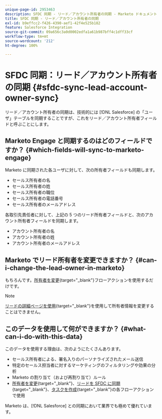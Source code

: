 ```yaml
---
unique-page-id: 2953463
description: SFDC 同期 - リード／アカウント所有者の同期 - Marketo ドキュメント - 製品ドキュメント
title: SFDC 同期 - リード／アカウント所有者の同期
exl-id: b9effcc2-f426-4390-aef1-42f4e525b182
feature: Salesforce Integration
source-git-commit: 09a656c3a0d0002edfa1a61b987bff4c1dff33cf
workflow-type: tm+mt
source-wordcount: '212'
ht-degree: 100%

---
```


# SFDC 同期：リード／アカウント所有者の同期 {#sfdc-sync-lead-account-owner-sync}

リード／アカウント所有者の同期は、技術的には [!DNL Salesforce] の「ユーザ」テーブルを同期することですが、これをリード／アカウント所有者フィールドと呼ぶことにします。

## Marketo Engage と同期するのはどのフィールドですか？ {#which-fields-will-sync-to-marketo-engage}

Marketo に同期された各ユーザに対して、次の所有者フィールドも同期します。

* セールス所有者の名
* セールス所有者の姓
* セールス所有者の職位
* セールス所有者の電話番号
* セールス所有者のメールアドレス

各取引先責任者に対して、上記の 5 つのリード所有者フィールドと、次のアカウント所有者フィールドを同期します。

* アカウント所有者の名
* アカウント所有者の姓
* アカウント所有者のメールアドレス

## Marketo でリード所有者を変更できますか？ {#can-i-change-the-lead-owner-in-marketo}

もちろんです。[所有者を変更](/help/marketo/product-docs/core-marketo-concepts/smart-campaigns/salesforce-flow-actions/change-owner.md){target="_blank"}フローアクションを使用するだけです。

>[!NOTE]
>
>[リードの詳細ページを使用](/help/marketo/product-docs/core-marketo-concepts/smart-lists-and-static-lists/managing-people-in-smart-lists/using-the-person-detail-page.md){target="_blank"}を使用して所有者情報を変更することはできません。

## このデータを使用して何ができますか？ {#what-can-i-do-with-this-data}

このデータを使用する理由は、次のようにたくさんあります。

* セールス所有者による、署名入りのパーソナライズされたメール送信
* 特定のセールス担当者に対するマーケティングのフィルタリングや効果の分析
* Marketo の割り当て（および再割り当て）ルール
* [所有者を変更](/help/marketo/product-docs/core-marketo-concepts/smart-campaigns/salesforce-flow-actions/change-owner.md){target="_blank"}、[リードを SFDC に同期](/help/marketo/product-docs/core-marketo-concepts/smart-campaigns/salesforce-flow-actions/sync-person-to-sfdc.md){target="_blank"}、[タスクを作成](/help/marketo/product-docs/core-marketo-concepts/smart-campaigns/salesforce-flow-actions/create-task.md){target="_blank"}の各フローアクションで使用

Marketo は、[!DNL Salesforce] との同期において業界でも極めて優れています。
